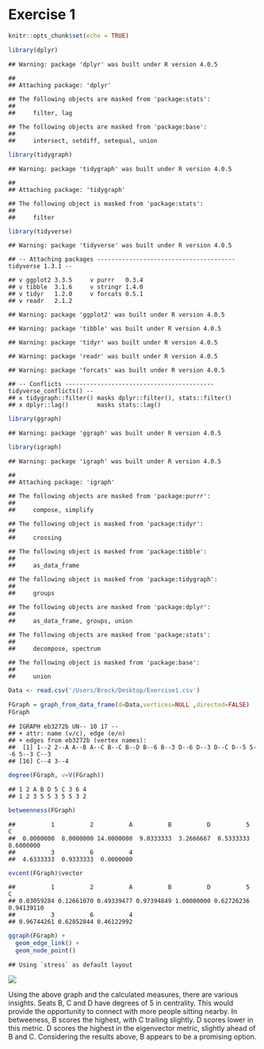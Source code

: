 Exercise 1
================

``` r
knitr::opts_chunk$set(echo = TRUE)
```

``` r
library(dplyr)
```

    ## Warning: package 'dplyr' was built under R version 4.0.5

    ## 
    ## Attaching package: 'dplyr'

    ## The following objects are masked from 'package:stats':
    ## 
    ##     filter, lag

    ## The following objects are masked from 'package:base':
    ## 
    ##     intersect, setdiff, setequal, union

``` r
library(tidygraph)
```

    ## Warning: package 'tidygraph' was built under R version 4.0.5

    ## 
    ## Attaching package: 'tidygraph'

    ## The following object is masked from 'package:stats':
    ## 
    ##     filter

``` r
library(tidyverse)
```

    ## Warning: package 'tidyverse' was built under R version 4.0.5

    ## -- Attaching packages --------------------------------------- tidyverse 1.3.1 --

    ## v ggplot2 3.3.5     v purrr   0.3.4
    ## v tibble  3.1.6     v stringr 1.4.0
    ## v tidyr   1.2.0     v forcats 0.5.1
    ## v readr   2.1.2

    ## Warning: package 'ggplot2' was built under R version 4.0.5

    ## Warning: package 'tibble' was built under R version 4.0.5

    ## Warning: package 'tidyr' was built under R version 4.0.5

    ## Warning: package 'readr' was built under R version 4.0.5

    ## Warning: package 'forcats' was built under R version 4.0.5

    ## -- Conflicts ------------------------------------------ tidyverse_conflicts() --
    ## x tidygraph::filter() masks dplyr::filter(), stats::filter()
    ## x dplyr::lag()        masks stats::lag()

``` r
library(ggraph)
```

    ## Warning: package 'ggraph' was built under R version 4.0.5

``` r
library(igraph)
```

    ## Warning: package 'igraph' was built under R version 4.0.5

    ## 
    ## Attaching package: 'igraph'

    ## The following objects are masked from 'package:purrr':
    ## 
    ##     compose, simplify

    ## The following object is masked from 'package:tidyr':
    ## 
    ##     crossing

    ## The following object is masked from 'package:tibble':
    ## 
    ##     as_data_frame

    ## The following object is masked from 'package:tidygraph':
    ## 
    ##     groups

    ## The following objects are masked from 'package:dplyr':
    ## 
    ##     as_data_frame, groups, union

    ## The following objects are masked from 'package:stats':
    ## 
    ##     decompose, spectrum

    ## The following object is masked from 'package:base':
    ## 
    ##     union

``` r
Data <- read.csv('/Users/Brock/Desktop/Exercise1.csv')
```

``` r
FGraph = graph_from_data_frame(d=Data,vertices=NULL ,directed=FALSE)
FGraph
```

    ## IGRAPH eb3272b UN-- 10 17 -- 
    ## + attr: name (v/c), edge (e/n)
    ## + edges from eb3272b (vertex names):
    ##  [1] 1--2 2--A A--B A--C B--C B--D B--6 B--3 D--6 D--3 D--C D--5 5--6 5--3 C--3
    ## [16] C--4 3--4

``` r
degree(FGraph, v=V(FGraph))
```

    ## 1 2 A B D 5 C 3 6 4 
    ## 1 2 3 5 5 3 5 5 3 2

``` r
betweenness(FGraph)
```

    ##          1          2          A          B          D          5          C 
    ##  0.0000000  8.0000000 14.0000000  9.0333333  3.2666667  0.5333333  8.6000000 
    ##          3          6          4 
    ##  4.6333333  0.9333333  0.0000000

``` r
evcent(FGraph)$vector
```

    ##          1          2          A          B          D          5          C 
    ## 0.03059284 0.12661070 0.49339477 0.97394849 1.00000000 0.62726236 0.94139110 
    ##          3          6          4 
    ## 0.96744261 0.62852844 0.46122992

``` r
ggraph(FGraph) +
  geom_edge_link() +
  geom_node_point()
```

    ## Using `stress` as default layout

![](Exercise2_files/figure-gfm/fGRAPH-1.png)<!-- -->

Using the above graph and the calculated measures, there are various
insights. Seats B, C and D have degrees of 5 in centrality. This would
provide the opportunity to connect with more people sitting nearby. In
betweeness, B scores the highest, with C trailing slightly. D scores
lower in this metric. D scores the highest in the eigenvector metric,
slightly ahead of B and C. Considering the results above, B appears to
be a promising option.
